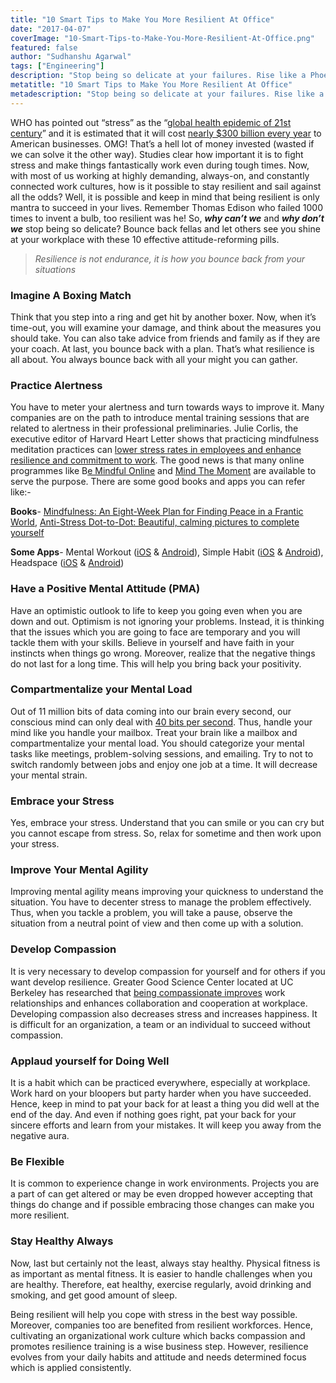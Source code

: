 ```yaml
---
title: "10 Smart Tips to Make You More Resilient At Office"
date: "2017-04-07"
coverImage: "10-Smart-Tips-to-Make-You-More-Resilient-At-Office.png"
featured: false 
author: "Sudhanshu Agarwal"
tags: ["Engineering"]
description: "Stop being so delicate at your failures. Rise like a Phoenix at work by working out these wonderful habits practiced by resilient people."
metatitle: "10 Smart Tips to Make You More Resilient At Office"
metadescription: "Stop being so delicate at your failures. Rise like a Phoenix at work by working out these wonderful habits practiced by resilient people."
---
```

WHO has pointed out “stress” as the “[global health epidemic of 21st century](http://scitechconnect.elsevier.com/stress-health-epidemic-21st-century/)” and it is estimated that it will cost [nearly $300 billion every year](http://www.businessnewsdaily.com/2267-workplace-stress-health-epidemic-perventable-employee-assistance-programs.html) to American businesses. OMG! That’s a hell lot of money invested (wasted if we can solve it the other way). Studies clear how important it is to fight stress and make things fantastically work even during tough times. Now, with most of us working at highly demanding, always-on, and constantly connected work cultures, how is it possible to stay resilient and sail against all the odds? Well, it is possible and keep in mind that being resilient is only mantra to succeed in your lives. Remember Thomas Edison who failed 1000 times to invent a bulb, too resilient was he! So, **_why can’t we_** and **_why don’t we_** stop being so delicate? Bounce back fellas and let others see you shine at your workplace with these 10 effective attitude-reforming pills.

> _Resilience is not endurance, it is how you bounce back from your situations_

### **Imagine A Boxing Match**

Think that you step into a ring and get hit by another boxer. Now, when it’s time-out, you will examine your damage, and think about the measures you should take. You can also take advice from friends and family as if they are your coach. At last, you bounce back with a plan. That’s what resilience is all about. You always bounce back with all your might you can gather.

### **Practice Alertness**

You have to meter your alertness and turn towards ways to improve it. Many companies are on the path to introduce mental training sessions that are related to alertness in their professional preliminaries. Julie Corlis, the executive editor of Harvard Heart Letter shows that practicing mindfulness meditation practices can [lower stress rates in employees and enhance resilience and commitment to work](http://www.health.harvard.edu/blog/mindfulness-meditation-may-ease-anxiety-mental-stress-201401086967). The good news is that many online programmes like B[e Mindful Online](https://www.bemindfulonline.com/) and [Mind The Moment](https://www.harvardpilgrim.org/portal/page?_pageid=1434,360741&_dad=portal&_schema=PORTAL) are available to serve the purpose. There are some good books and apps you can refer like:-

**Books**\- [Mindfulness: An Eight-Week Plan for Finding Peace in a Frantic World](https://www.amazon.com/Mindfulness-Eight-Week-Finding-Peace-Frantic-ebook/dp/B005NJ2T1G), [Anti-Stress Dot-to-Dot: Beautiful, calming pictures to complete yourself](http://www.amazon.in/Anti-Stress-Dot---Dot-Beautiful-Colouring/dp/0752265865/ref=sr_1_4?tag=geniuslink0e-21&ie=UTF8&qid=1450456674&sr=8-4&keywords=books+mindfulness)

**Some Apps**\- Mental Workout ([iOS](https://itunes.apple.com/us/app/lumosity-daily-brain-games/id577232024?mt=8) & [Android](https://play.google.com/store/apps/details?id=com.lumoslabs.lumosity)), Simple Habit ([iOS](https://play.google.com/store/apps/details?id=com.simplehabit.simplehabitapp&hl=en) & [Android](https://play.google.com/store/apps/details?id=com.simplehabit.simplehabitapp&hl=en)), Headspace ([iOS](https://itunes.apple.com/us/app/headspace-guided-meditation-and-mindfulness/id493145008?mt=8) & [Android](https://play.google.com/store/apps/details?id=com.getsomeheadspace.android&hl=en))

### **Have a Positive Mental Attitude (PMA)**

Have an optimistic outlook to life to keep you going even when you are down and out. Optimism is not ignoring your problems. Instead, it is thinking that the issues which you are going to face are temporary and you will tackle them with your skills. Believe in yourself and have faith in your instincts when things go wrong. Moreover, realize that the negative things do not last for a long time. This will help you bring back your positivity.

### **Compartmentalize your Mental Load**

Out of 11 million bits of data coming into our brain every second, our conscious mind can only deal with [40 bits per second](https://www.forbes.com/sites/nickmorgan/2013/03/07/how-to-master-yourself-your-unconscious-and-the-people-around-you-3/#4d40e2fc6762). Thus, handle your mind like you handle your mailbox. Treat your brain like a mailbox and compartmentalize your mental load. You should categorize your mental tasks like meetings, problem-solving sessions, and emailing. Try to not to switch randomly between jobs and enjoy one job at a time. It will decrease your mental strain.

### **Embrace your Stress**

Yes, embrace your stress. Understand that you can smile or you can cry but you cannot escape from stress. So, relax for sometime and then work upon your stress.

### **Improve Your Mental Agility**

Improving mental agility means improving your quickness to understand the situation. You have to decenter stress to manage the problem effectively. Thus, when you tackle a problem, you will take a pause, observe the situation from a neutral point of view and then come up with a solution.

### **Develop Compassion**

It is very necessary to develop compassion for yourself and for others if you want develop resilience. Greater Good Science Center located at UC Berkeley has researched that [being compassionate improves](http://greatergood.berkeley.edu/article/item/compassion_across_cubicles) work relationships and enhances collaboration and cooperation at workplace. Developing compassion also decreases stress and increases happiness. It is difficult for an organization, a team or an individual to succeed without compassion.

### **Applaud yourself for Doing Well**

It is a habit which can be practiced everywhere, especially at workplace. Work hard on your bloopers but party harder when you have succeeded. Hence, keep in mind to pat your back for at least a thing you did well at the end of the day. And even if nothing goes right, pat your back for your sincere efforts and learn from your mistakes. It will keep you away from the negative aura.

### **Be Flexible**

It is common to experience change in work environments. Projects you are a part of can get altered or may be even dropped however accepting that things do change and if possible embracing those changes can make you more resilient.

### **Stay Healthy Always**

Now, last but certainly not the least, always stay healthy. Physical fitness is as important as mental fitness. It is easier to handle challenges when you are healthy. Therefore, eat healthy, exercise regularly, avoid drinking and smoking, and get good amount of sleep.

Being resilient will help you cope with stress in the best way possible. Moreover, companies too are benefited from resilient workforces. Hence, cultivating an organizational work culture which backs compassion and promotes resilience training is a wise business step. However, resilience evolves from your daily habits and attitude and needs determined focus which is applied consistently.
